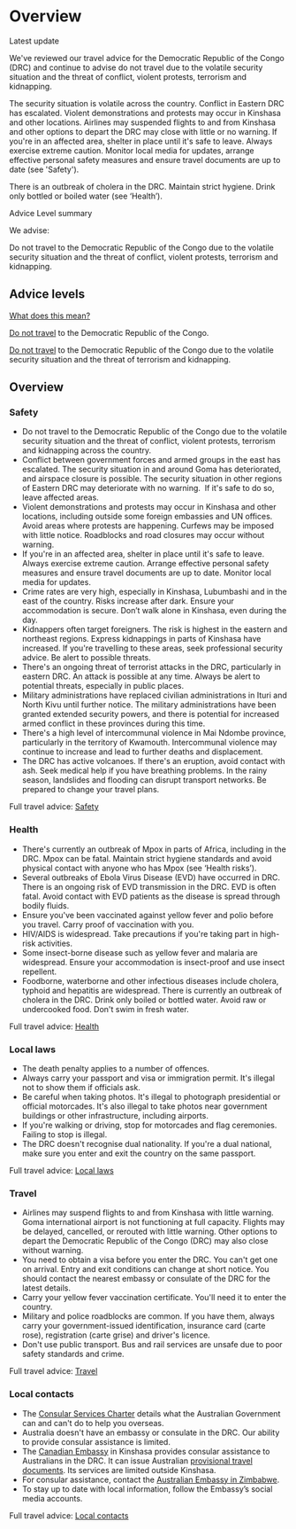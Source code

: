 # Overview

Latest update

We've reviewed our travel advice for the Democratic Republic of the Congo (DRC) and continue to advise do not travel due to the volatile security situation and the threat of conflict, violent protests, terrorism and kidnapping.  
  
The security situation is volatile across the country. Conflict in Eastern DRC has escalated. Violent demonstrations and protests may occur in Kinshasa and other locations. Airlines may suspended flights to and from Kinshasa and other options to depart the DRC may close with little or no warning. If you're in an affected area, shelter in place until it's safe to leave. Always exercise extreme caution. Monitor local media for updates, arrange effective personal safety measures and ensure travel documents are up to date (see 'Safety').   
  
There is an outbreak of cholera in the DRC. Maintain strict hygiene. Drink only bottled or boiled water (see ‘Health’).

Advice Level summary

We advise:

Do not travel to the Democratic Republic of the Congo due to the volatile security situation and the threat of conflict, violent protests, terrorism and kidnapping.

## Advice levels

[What does this mean?](/before-you-go/travel-advice-explained/)

[Do not travel](https://www.smartraveller.gov.au/consular-services/travel-advice-explained#level4) to the Democratic Republic of the Congo.

[Do not travel](https://www.smartraveller.gov.au/consular-services/travel-advice-explained#level4) to the Democratic Republic of the Congo due to the volatile security situation and the threat of terrorism and kidnapping.

## Overview

### Safety

* Do not travel to the Democratic Republic of the Congo due to the volatile security situation and the threat of conflict, violent protests, terrorism and kidnapping across the country.
* Conflict between government forces and armed groups in the east has escalated. The security situation in and around Goma has deteriorated, and airspace closure is possible. The security situation in other regions of Eastern DRC may deteriorate with no warning.  If it's safe to do so, leave affected areas.
* Violent demonstrations and protests may occur in Kinshasa and other locations, including outside some foreign embassies and UN offices. Avoid areas where protests are happening. Curfews may be imposed with little notice. Roadblocks and road closures may occur without warning.
* If you're in an affected area, shelter in place until it's safe to leave. Always exercise extreme caution. Arrange effective personal safety measures and ensure travel documents are up to date. Monitor local media for updates.
* Crime rates are very high, especially in Kinshasa, Lubumbashi and in the east of the country. Risks increase after dark. Ensure your accommodation is secure. Don’t walk alone in Kinshasa, even during the day.
* Kidnappers often target foreigners. The risk is highest in the eastern and northeast regions. Express kidnappings in parts of Kinshasa have increased. If you're travelling to these areas, seek professional security advice. Be alert to possible threats.
* There's an ongoing threat of terrorist attacks in the DRC, particularly in eastern DRC. An attack is possible at any time. Always be alert to potential threats, especially in public places.
* Military administrations have replaced civilian administrations in Ituri and North Kivu until further notice. The military administrations have been granted extended security powers, and there is potential for increased armed conflict in these provinces during this time.
* There's a high level of intercommunal violence in Mai Ndombe province, particularly in the territory of Kwamouth. Intercommunal violence may continue to increase and lead to further deaths and displacement.
* The DRC has active volcanoes. If there's an eruption, avoid contact with ash. Seek medical help if you have breathing problems. In the rainy season, landslides and flooding can disrupt transport networks. Be prepared to change your travel plans.

Full travel advice: [Safety](#safety)

### Health

* There's currently an outbreak of Mpox in parts of Africa, including in the DRC. Mpox can be fatal. Maintain strict hygiene standards and avoid physical contact with anyone who has Mpox (see ‘Health risks’).
* Several outbreaks of Ebola Virus Disease (EVD) have occurred in DRC. There is an ongoing risk of EVD transmission in the DRC. EVD is often fatal. Avoid contact with EVD patients as the disease is spread through bodily fluids.
* Ensure you've been vaccinated against yellow fever and polio before you travel. Carry proof of vaccination with you.
* HIV/AIDS is widespread. Take precautions if you're taking part in high-risk activities.
* Some insect-borne disease such as yellow fever and malaria are widespread. Ensure your accommodation is insect-proof and use insect repellent.
* Foodborne, waterborne and other infectious diseases include cholera, typhoid and hepatitis are widespread. There is currently an outbreak of cholera in the DRC. Drink only boiled or bottled water. Avoid raw or undercooked food. Don't swim in fresh water.

Full travel advice: [Health](#health)

### Local laws

* The death penalty applies to a number of offences.
* Always carry your passport and visa or immigration permit. It's illegal not to show them if officials ask.
* Be careful when taking photos. It's illegal to photograph presidential or official motorcades. It's also illegal to take photos near government buildings or other infrastructure, including airports.
* If you're walking or driving, stop for motorcades and flag ceremonies. Failing to stop is illegal.
* The DRC doesn't recognise dual nationality. If you're a dual national, make sure you enter and exit the country on the same passport.

Full travel advice: [Local laws](#local-laws)

### Travel

* Airlines may suspend flights to and from Kinshasa with little warning. Goma international airport is not functioning at full capacity. Flights may be delayed, cancelled, or rerouted with little warning. Other options to depart the Democratic Republic of the Congo (DRC) may also close without warning.
* You need to obtain a visa before you enter the DRC. You can't get one on arrival. Entry and exit conditions can change at short notice. You should contact the nearest embassy or consulate of the DRC for the latest details.
* Carry your yellow fever vaccination certificate. You'll need it to enter the country.
* Military and police roadblocks are common. If you have them, always carry your government-issued identification, insurance card (carte rose), registration (carte grise) and driver's licence.
* Don't use public transport. Bus and rail services are unsafe due to poor safety standards and crime.

Full travel advice: [Travel](#travel)

### Local contacts

* The [Consular Services Charter](/node/46) details what the Australian Government can and can't do to help you overseas.
* Australia doesn't have an embassy or consulate in the DRC. Our ability to provide consular assistance is limited.
* The [Canadian Embassy](https://www.international.gc.ca/country-pays/democratic_republic_congo-republique_democratique_congo/kinshasa.aspx?lang=eng) in Kinshasa provides consular assistance to Australians in the DRC. It can issue Australian [provisional travel documents](https://www.passports.gov.au/travel-related-documents). Its services are limited outside Kinshasa.
* For consular assistance, contact the [Australian Embassy in Zimbabwe](http://www.zimbabwe.embassy.gov.au/).
* To stay up to date with local information, follow the Embassy’s social media accounts.

Full travel advice: [Local contacts](#local-contacts)